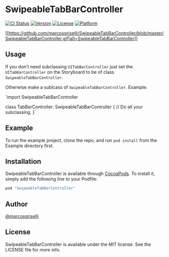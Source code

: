 # SwipeableTabBarController

[![CI Status](http://img.shields.io/travis/marcosgriselli/SwipeableTabBarController.svg?style=flat)](https://travis-ci.org/marcosgriselli/SwipeableTabBarController)
[![Version](https://img.shields.io/cocoapods/v/SwipeableTabBarController.svg?style=flat)](http://cocoapods.org/pods/SwipeableTabBarController)
[![License](https://img.shields.io/cocoapods/l/SwipeableTabBarController.svg?style=flat)](http://cocoapods.org/pods/SwipeableTabBarController)
[![Platform](https://img.shields.io/cocoapods/p/SwipeableTabBarController.svg?style=flat)](http://cocoapods.org/pods/SwipeableTabBarController)

[[https://github.com/marcosgriselli/SwipeableTabBarController/blob/master/SwipeableTabBarController.gif|alt=SwipeableTabBarController]]

## Usage 

If you don't need subclassing `UITabBarController` just set the `UITabBarController` on the Storyboard to be of class `SwipeableTabBarController`.

Otherwise make a sublcass of `SwipeableTabBarController`. Example:

`import SwipeableTabBarController

class TabBarController: SwipeableTabBarController {
    // Do all your subclassing.
}`

## Example

To run the example project, clone the repo, and run `pod install` from the Example directory first.

## Installation

SwipeableTabBarController is available through [CocoaPods](http://cocoapods.org). To install
it, simply add the following line to your Podfile:

```ruby
pod "SwipeableTabBarController"
```

## Author

[@marcosgriselli](https://twitter.com/marcosgriselli) 

## License

SwipeableTabBarController is available under the MIT license. See the LICENSE file for more info.
